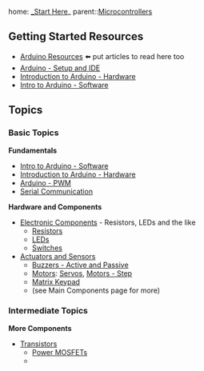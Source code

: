 home: [_Start Here](_Start%20Here.md)_
parent::[Microcontrollers](Microcontrollers)

## Getting Started Resources
- [Arduino Resources](Arduino%20Resources.md) ⬅️ put articles to read here too
- [Arduino - Setup and IDE](Arduino%20-%20Setup%20and%20IDE.md)
- [Introduction to Arduino - Hardware](Introduction%20to%20Arduino%20-%20Hardware.md)
- [Intro to Arduino - Software](Intro%20to%20Arduino%20-%20Software.md)

## Topics

### Basic Topics
**Fundamentals**
- [Intro to Arduino - Software](Intro%20to%20Arduino%20-%20Software.md)
- [Introduction to Arduino - Hardware](Introduction%20to%20Arduino%20-%20Hardware.md)
- [Arduino - PWM](Arduino%20-%20PWM.md)
- [Serial Communication](Serial%20Communication.md)


**Hardware and Components**
- [Electronic Components](Electronic%20Components.md) - Resistors, LEDs and the like
	- [Resistors](Resistors.md)
	- [LEDs](LEDs.md)
	- [Switches](Switches.md)
- [Actuators and Sensors](Actuators%20and%20Sensors.md)
	- [Buzzers - Active and Passive](Buzzers%20-%20Active%20and%20Passive.md)
	- [Motors](Motors.md): [Servos](Servos.md), [Motors - Step](Motors%20-%20Step.md)
	- [Matrix Keypad](Matrix%20Keypad.md)
	- (see Main Components page for more)

### Intermediate Topics

**More Components**
- [Transistors](Transistors.md)
	- [Power MOSFETs](Power%20MOSFETs.md)
	- 
